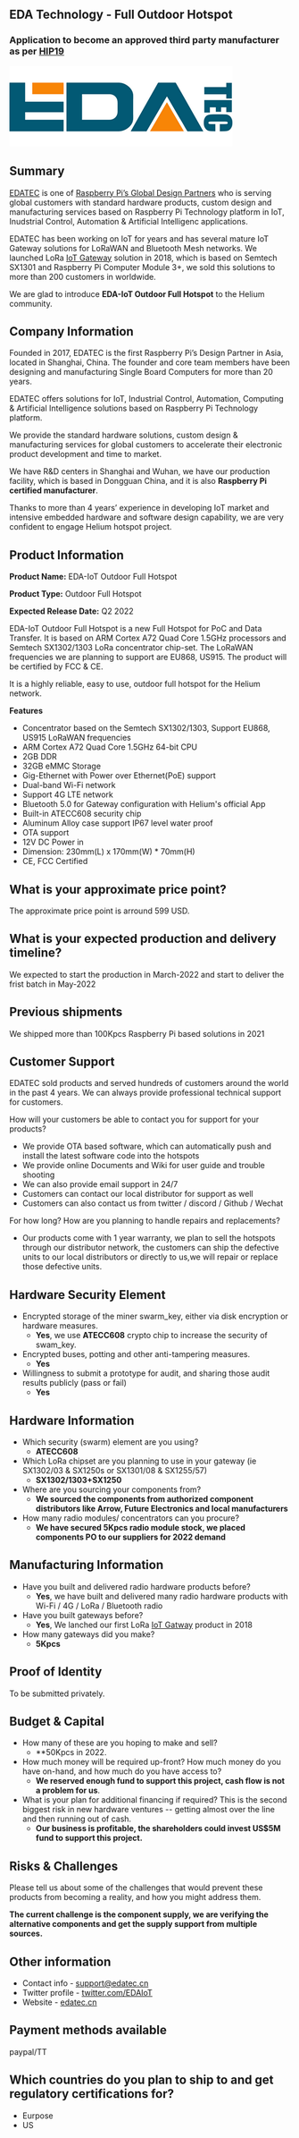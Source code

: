 ## EDA Technology - Full Outdoor Hotspot

### Application to become an approved third party manufacturer as per [HIP19](https://github.com/helium/HIP/blob/master/0019-third-party-manufacturers.md)

![EDATEC Logo](edatec/edatec-logo.png)

## Summary

[EDATEC](https://edatec.cn) is one of [Raspberry Pi’s Global Design Partners](https://www.raspberrypi.org/for-industry/design-partners/) who is serving global customers with standard hardware products, custom design and manufacturing services based on Raspberry Pi Technology platform in IoT, Inudstrial Control, Automation & Artificial Intelligenc applications.

EDATEC has been working on IoT for years and has several mature IoT Gateway solutions for LoRaWAN and Bluetooth Mesh networks.  We launched LoRa [IoT Gateway](https://edatec.cn/en/Product/Embedded_Computers/2019/0826/77.html) solution in 2018, which is based on Semtech SX1301 and Raspberry Pi Computer Module 3+, we sold this solutions to more than 200 customers in worldwide.

We are glad to introduce **EDA-IoT Outdoor Full Hotspot** to the Helium community.

## Company Information

Founded in 2017, EDATEC is the first Raspberry Pi’s Design Partner in Asia, located in Shanghai, China. The founder and core team members have been designing and manufacturing Single Board Computers for more than 20 years.

EDATEC offers solutions for IoT, Industrial Control, Automation, Computing & Artificial Intelligence solutions based on Raspberry Pi Technology platform.

We provide the standard hardware solutions, custom design & manufacturing services for global customers to accelerate their electronic product development and time to market.

We have R&D centers in Shanghai and Wuhan, we have our production facility, which is based in Dongguan China, and it is also **Raspberry Pi certified manufacturer**.

Thanks to more than 4 years’ experience in developing IoT market and intensive embedded hardware and software design capability, we are very confident to engage Helium hotspot project.

## Product Information

**Product Name:** EDA-IoT Outdoor Full Hotspot

**Product Type:** Outdoor Full Hotspot

**Expected Release Date:** Q2 2022

EDA-IoT Outdoor Full Hotspot is a new Full Hotspot for PoC and Data Transfer. It is based on ARM Cortex A72 Quad Core 1.5GHz processors and Semtech SX1302/1303 LoRa concentrator chip-set. The LoRaWAN frequencies we are planning to support are EU868, US915. The product will be certified by FCC & CE.

It is a highly reliable, easy to use, outdoor full hotspot for the Helium network.

**Features**

* Concentrator based on the Semtech SX1302/1303, Support EU868, US915 LoRaWAN frequencies
* ARM Cortex A72 Quad Core 1.5GHz 64-bit CPU
* 2GB DDR
* 32GB eMMC Storage
* Gig-Ethernet with Power over Ethernet(PoE) support
* Dual-band Wi-Fi network
* Support 4G LTE network
* Bluetooth 5.0 for Gateway configuration with Helium's official App
* Built-in ATECC608 security chip
* Aluminum Alloy case support IP67 level water proof
* OTA support
* 12V DC Power in
* Dimension: 230mm(L) x 170mm(W) * 70mm(H)
* CE, FCC Certified



## What is your approximate price point?

The approximate price point is arround 599 USD.

## What is your expected production and delivery timeline?

We expected to start the production in March-2022 and start to deliver the frist batch in May-2022

## Previous shipments

We shipped more than 100Kpcs Raspberry Pi based solutions in 2021

## Customer Support

EDATEC sold products and served hundreds of customers around the world in the past 4 years. We can always provide professional technical support for customers.

How will your customers be able to contact you for support for your products?

* We provide OTA based software, which can automatically push and install the latest software code into the hotspots
* We provide online Documents and Wiki for user guide and trouble shooting
* We can also provide email support in 24/7
* Customers can contact our local distributor for support as well
* Customers can also contact us from twitter / discord / Github / Wechat

For how long? How are you planning to handle repairs and replacements?

* Our products come with 1 year warranty, we plan to sell the hotspots through our distributor network, the customers can ship the defective units to our local distributors or directly to us,we will repair or replace those defective units.

## Hardware Security Element

* Encrypted storage of the miner swarm_key, either via disk encryption or hardware measures.
  * **Yes**, we use **ATECC608** crypto chip to increase the security of swam_key.
* Encrypted buses, potting and other anti-tampering measures.
  * **Yes**
* Willingness to submit a prototype for audit, and sharing those audit results publicly (pass or fail)
  * **Yes**

## Hardware Information

* Which security (swarm) element are you using?
  * **ATECC608**
* Which LoRa chipset are you planning to use in your gateway (ie SX1302/03 & SX1250s or SX1301/08 & SX1255/57)
  * **SX1302/1303+SX1250**
* Where are you sourcing your components from?
  * **We sourced the components from authorized component distributors like Arrow, Future Electronics and local manufacturers**
* How many radio modules/ concentrators can you procure?
  * **We have secured 5Kpcs radio module stock, we placed components PO to our suppliers for 2022 demand**

## Manufacturing Information

* Have you built and delivered radio hardware products before?
  * **Yes**, we have built and delivered many radio hardware products with Wi-Fi / 4G / LoRa / Bluetooth radio
* Have you built gateways before?
  * **Yes**, We lanched our first LoRa [IoT Gatway](https://edatec.cn/en/Product/Embedded_Computers/2019/0826/77.html) product in 2018
* How many gateways did you make?
  * **5Kpcs**

## Proof of Identity

To be submitted privately.

## Budget & Capital

* How many of these are you hoping to make and sell?
  * **50Kpcs in 2022.
* How much money will be required up-front? How much money do you have on-hand, and how much do you have access to?
  * **We reserved enough fund to support this project, cash flow is not a problem for us**.
* What is your plan for additional financing if required? This is the second biggest risk in new hardware ventures -- getting almost over the line and then running out of cash.
  * **Our business is profitable, the shareholders could invest US$5M fund to support this project.**

## Risks & Challenges

Please tell us about some of the challenges that would prevent these products from becoming a reality, and how you might address them.

**The current challenge is the component supply, we are verifying the alternative components and get the supply support from multiple sources.**

## Other information

* Contact info - support@edatec.cn
* Twitter profile - [twitter.com/EDAIoT](https://twitter.com/EDAIoT)
* Website - [edatec.cn](https://edatec.cn)

## Payment methods available

paypal/TT

## Which countries do you plan to ship to and get regulatory certifications for?

* Eurpose
* US

